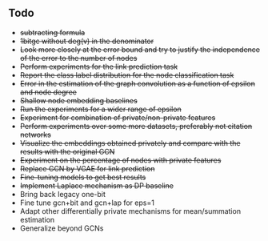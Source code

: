 ## Todo
- ~~subtracting formula~~
- ~~1bitgc without deg(v) in the denominator~~
- ~~Look more closely at the error bound and try to justify the independence of the error to the number of nodes~~
- ~~Perform experiments for the link prediction task~~
- ~~Report the class label distribution for the node classification task~~
- ~~Error in the estimation of the graph convolution as a function of epsilon and node degree~~
- ~~Shallow node embedding baselines~~
- ~~Run the experiments for a wider range of epsilon~~
- ~~Experiment for combination of private/non-private features~~
- ~~Perform experiments over some more datasets, preferably not citation networks~~
- ~~Visualize the embeddings obtained privately and compare with the results with the original GCN~~
- ~~Experiment on the percentage of nodes with private features~~
- ~~Replace GCN by VGAE for link prediction~~
- ~~Fine-tuning models to get best results~~
- ~~Implement Laplace mechanism as DP baseline~~
- Bring back legacy one-bit 
- Fine tune gcn+bit and gcn+lap for eps=1
- Adapt other differentially private mechanisms for mean/summation estimation
- Generalize beyond GCNs
